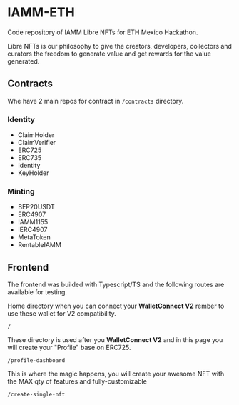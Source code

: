 # IAMM-ETH
Code repository of IAMM Libre NFTs for ETH Mexico Hackathon.

Libre NFTs is our philosophy to give the creators, developers, collectors and curators the freedom to generate value and get rewards for the value generated.

## Contracts 

Whe have 2 main repos for contract in `/contracts` directory.

### Identity

- ClaimHolder
- ClaimVerifier
- ERC725
- ERC735
- Identity
- KeyHolder

### Minting

- BEP20USDT
- ERC4907
- IAMM1155
- IERC4907
- MetaToken
- RentableIAMM

## Frontend
The frontend was builded with Typescript/TS and the following routes are available for testing.

Home directory when you can connect your **WalletConnect V2** 
rember to use these wallet for V2 compatibility.
```
/
```

These directory is used after you **WalletConnect V2** and in this page you will create your 
"Profile" base on ERC725.
```
/profile-dashboard
```

This is where the magic happens, you will create your awesome NFT with the MAX qty of features
and fully-customizable
```
/create-single-nft
```
